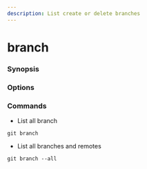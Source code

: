```yaml
---
description: List create or delete branches
---
```


# branch

### Synopsis

### Options

### Commands

* List all branch

```
git branch
```

* List all branches and remotes

```
git branch --all
```
